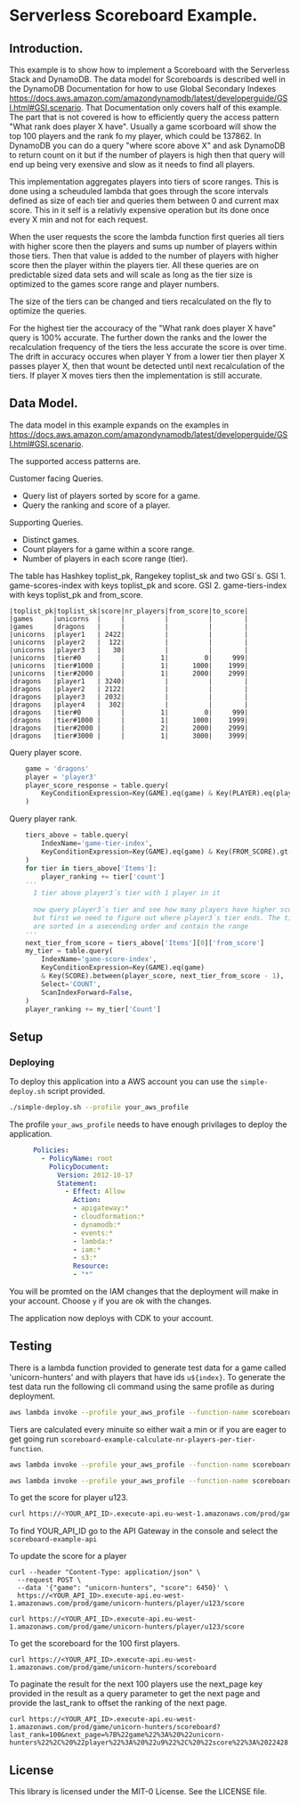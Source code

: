 # Serverless Scoreboard Example.

## Introduction.
This example is to show how to implement a Scoreboard with the Serverless Stack and DynamoDB. The data model for Scoreboards is described well in the DynamoDB Documentation for how to use Global Secondary Indexes https://docs.aws.amazon.com/amazondynamodb/latest/developerguide/GSI.html#GSI.scenario. That Documentation only covers half of this example. The part that is not covered is how to efficiently query the access pattern "What rank does player X have". Usually a game scorboard will show the top 100 players and the rank fo my player, which could be 137862. In DynamoDB you can do a query "where score above X" and ask DynamoDB to return count on it but if the number of players is high then that query will end up being very exensive and slow as it needs to find all players. 

This implementation aggregates players into tiers of score ranges. This is done using a scheuduled lambda that goes through the score intervals defined as size of each tier and queries them between 0 and current max score. This in it self is a relativly expensive operation but its done once every X min and not for each request.

When the user requests the score the lambda function first queries all tiers with higher score then the players and sums up number of players within those tiers. Then that value is added to the number of players with higher score then the player within the players tier. All these queries are on predictable sized data sets and will scale as long as the tier size is optimized to the games score range and player numbers.

The size of the tiers can be changed and tiers recalculated on the fly to optimize the queries.

For the highest tier the accouracy of the "What rank does player X have" query is 100% accurate. The further down the ranks and the lower the recalculation frequency of the tiers the less accurate the score is over time. The drift in accuracy occures when player Y from a lower tier then player X passes player X, then that wount be detected until next recalculation of the tiers. If player X moves tiers then the implementation is still accurate.

## Data Model.
The data model in this example expands on the examples in https://docs.aws.amazon.com/amazondynamodb/latest/developerguide/GSI.html#GSI.scenario.

The supported access patterns are.

Customer facing Queries.
* Query list of players sorted by score for a game.
* Query the ranking and score of a player.

Supporting Queries.
* Distinct games.
* Count players for a game within a score range.
* Number of players in each score range (tier).

The table has Hashkey toplist_pk, Rangekey toplist_sk and two GSI´s.
GSI 1. game-scores-index with keys toplist_pk and score.
GSI 2. game-tiers-index with keys toplist_pk and from_score.
````
|toplist_pk|toplist_sk|score|nr_players|from_score|to_score|
|games     |unicorns  |     |          |          |        |
|games     |dragons   |     |          |          |        |
|unicorns  |player1   | 2422|          |          |        |
|unicorns  |player2   |  122|          |          |        |
|unicorns  |player3   |   30|          |          |        |
|unicorns  |tier#0    |     |         1|         0|     999|
|unicorns  |tier#1000 |     |         1|      1000|    1999|
|unicorns  |tier#2000 |     |         1|      2000|    2999|
|dragons   |player1   | 3240|          |          |        |
|dragons   |player2   | 2122|          |          |        |
|dragons   |player3   | 2032|          |          |        |
|dragons   |player4   |  302|          |          |        |
|dragons   |tier#0    |     |         1|         0|     999|
|dragons   |tier#1000 |     |         1|      1000|    1999|
|dragons   |tier#2000 |     |         2|      2000|    2999|
|dragons   |tier#3000 |     |         1|      3000|    3999|
````

Query player score.
```python
    game = 'dragons'
    player = 'player3'
    player_score_response = table.query(
        KeyConditionExpression=Key(GAME).eq(game) & Key(PLAYER).eq(player),
    )
```

Query player rank.
```python
    tiers_above = table.query(
        IndexName='game-tier-index',
        KeyConditionExpression=Key(GAME).eq(game) & Key(FROM_SCORE).gt(player_score),
    )
    for tier in tiers_above['Items']:
        player_ranking += tier['count']
    ''' 
      1 tier above player3´s tier with 1 player in it 
      
      now query player3´s tier and see how many players have higher score then player3 
      but first we need to figure out where player3´s tier ends. The tiers retrieved above
      are sorted in a asecending order and contain the range
    '''
    next_tier_from_score = tiers_above['Items'][0]['from_score']
    my_tier = table.query(
        IndexName='game-score-index',
        KeyConditionExpression=Key(GAME).eq(game)
        & Key(SCORE).between(player_score, next_tier_from_score - 1),
        Select='COUNT',
        ScanIndexForward=False,
    )
    player_ranking += my_tier['Count']
```
## Setup 

### Deploying 

To deploy this application into a AWS account you can use the `simple-deploy.sh` script provided. 

````bash 
./simple-deploy.sh --profile your_aws_profile
````
The profile `your_aws_profile` needs to have enough privilages to deploy the application.

````yml
      Policies:
        - PolicyName: root
          PolicyDocument:
            Version: 2012-10-17
            Statement:
              - Effect: Allow
                Action:
                - apigateway:*
                - cloudformation:*
                - dynamodb:*
                - events:*
                - lambda:*
                - iam:*
                - s3:*
                Resource:
                - "*"
````

You will be promted on the IAM changes that the deployment will make in your account. Choose `y` if you are ok with the changes.

The application now deploys with CDK to your account.


## Testing

There is a lambda function provided to generate test data for a game called 'unicorn-hunters' and with players that have ids `u${index}`. To generate the test data run the following cli command using the same profile as during deployment.

````bash 
aws lambda invoke --profile your_aws_profile --function-name scoreboard-example-generate-test-data-function /dev/stdout
````

Tiers are calculated every minuite so either wait a min or if you are eager to get going run `scoreboard-example-calculate-nr-players-per-tier-function`.

````bash 
aws lambda invoke --profile your_aws_profile --function-name scoreboard-example-generate-test-data-function /dev/stdout
````

````bash 
aws lambda invoke --profile your_aws_profile --function-name scoreboard-example-calculate-nr-players-per-tier-function /dev/stdout
````

To get the score for player u123.
````bash 
curl https://<YOUR_API_ID>.execute-api.eu-west-1.amazonaws.com/prod/game/unicorn-hunters/player/u123/score
````

To find YOUR_API_ID go to the API Gateway in the console and select the `scoreboard-example-api`

To update the score for a player
````
curl --header "Content-Type: application/json" \
  --request POST \
  --data '{"game": "unicorn-hunters", "score": 6450}' \
  https://<YOUR_API_ID>.execute-api.eu-west-1.amazonaws.com/prod/game/unicorn-hunters/player/u123/score

curl https://<YOUR_API_ID>.execute-api.eu-west-1.amazonaws.com/prod/game/unicorn-hunters/player/u123/score
````

To get the scoreboard for the 100 first players.
````
curl https://<YOUR_API_ID>.execute-api.eu-west-1.amazonaws.com/prod/game/unicorn-hunters/scoreboard
````

To paginate the result for the next 100 players use the next_page key provided in the result as a query parameter to get the next page and provide the last_rank to offset the ranking of the next page.
````
curl https://<YOUR_API_ID>.execute-api.eu-west-1.amazonaws.com/prod/game/unicorn-hunters/scoreboard?last_rank=100&next_page=%7B%22game%22%3A%20%22unicorn-hunters%22%2C%20%22player%22%3A%20%22u9%22%2C%20%22score%22%3A%2022428.0%7D
````

## License

This library is licensed under the MIT-0 License. See the LICENSE file.

